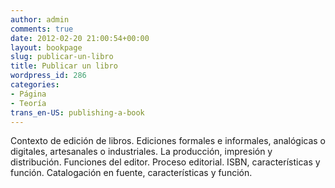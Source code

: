 ```yaml
---
author: admin
comments: true
date: 2012-02-20 21:00:54+00:00
layout: bookpage
slug: publicar-un-libro
title: Publicar un libro
wordpress_id: 286
categories:
- Página
- Teoría
trans_en-US: publishing-a-book
---
```


Contexto de edición de libros. Ediciones formales e informales, analógicas o digitales, artesanales o industriales. La producción, impresión y distribución. Funciones del editor. Proceso editorial. ISBN, características y función. Catalogación en fuente, características y función.

